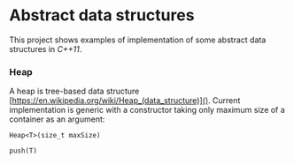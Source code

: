 # Abstract data structures

This project shows examples of implementation of some abstract data structures in *C++11*. 

### Heap

A heap is tree-based data structure [https://en.wikipedia.org/wiki/Heap_(data_structure)](). Current implementation is generic with a constructor taking only maximum size of a container as an argument:

`Heap<T>(size_t maxSize)`

`push(T)`

